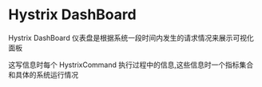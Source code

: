 # Hystrix DashBoard

Hystrix DashBoard 仪表盘是根据系统一段时间内发生的请求情况来展示可视化面板

这写信息时每个 HystrixCommand 执行过程中的信息,这些信息时一个指标集合和具体的系统运行情况

